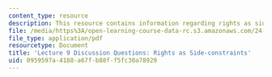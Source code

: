 ```yaml
---
content_type: resource
description: This resource contains information regarding rights as side-constraints.
file: /media/https%3A/open-learning-course-data-rc.s3.amazonaws.com/24-04j-justice-spring-2012/0959597a4188a67fb88ff5fc30a78929_MIT24_04JS12_disc09.pdf
file_type: application/pdf
resourcetype: Document
title: 'Lecture 9 Discussion Questions: Rights as Side-constraints'
uid: 0959597a-4188-a67f-b88f-f5fc30a78929
---
```


